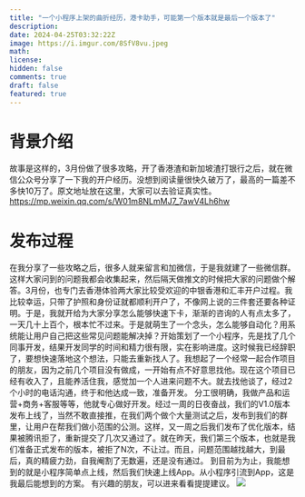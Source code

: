 ```yaml
---
title: "一个小程序上架的曲折经历，港卡助手，可能第一个版本就是最后一个版本了"
description: 
date: 2024-04-25T03:32:22Z
image: https://i.imgur.com/8SfV8vu.jpeg
math: 
license: 
hidden: false
comments: true
draft: false
featured: true
---
```


# 背景介绍
故事是这样的，3月份做了很多攻略，开了香港渣和新加坡渣打银行之后，就在微信公众号分享了一下我的开户经历。没想到阅读量很快久破万了，最高的一篇差不多快10万了。原文地址放在这里，大家可以去验证真实性。https://mp.weixin.qq.com/s/W01m8NLmMJ7_7awV4Lh6hw


# 发布过程

在我分享了一些攻略之后，很多人就来留言和加微信，于是我就建了一些微信群。这样大家问到的问题我都会收集起来，然后隔天做推文的时候把大家的问题做个解答。3月份，也专门去香港体验两大家比较受欢迎的中银香港和汇丰开户过程。我比较幸运，只带了护照和身份证就都顺利开户了，不像网上说的三件套还要各种证明。于是，我就开给为大家分享怎么能够快速下卡，渐渐的咨询的人有点太多了，一天几十上百个，根本忙不过来。于是就萌生了一个念头，怎么能够自动化？用系统能让用户自己把这些常见问题能解决掉？开始策划了一个小程序，先是找了几个同事开发，结果开发同学的时间和精力很有限，实在影响进度。这时候我已经辞职了，要想快速落地这个想法，只能去重新找人了。我想起了一个经常一起合作项目的朋友，因为之前几个项目没有做成，一开始有点不好意思找他。现在这个项目已经有收入了，且能养活住我，感觉加一个人进来问题不大。就去找他谈了，经过2个小时的电话沟通，终于和他达成一致，准备开发。
分工很明确，我做产品和运营+商务+客服等等，他就专心做好开发。经过一周的日夜奋战，我们的V1.0版本发布上线了，当然不敢直接推，在我们两个做个大量测试之后，发布到我们的群里，让用户在帮我们做小范围的公测。这样，又一周之后我们发布了优化版本，结果被腾讯拒了，重新提交了几次又通过了。就在昨天，我们第三个版本，也就是我们准备正式发布的版本，被拒了N次，不让过。而且，问题范围越找越大，到最后，真的精疲力劲，自我阉割了无数遍，还是没有通过。
到目前为为止，我能想到的就是小程序简单点上线，然后我们快速上线App。从小程序引流到App，这是我最后能想到的方案。
有兴趣的朋友，可以进来看看提提建议。
![](https://i.imgur.com/jU2eG8I.jpeg)